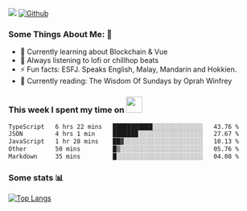 ![](https://visitor-badge.laobi.icu/badge?page_id=seanho96.seanho96)
[![Github](https://img.shields.io/github/followers/seanho96?label=Follow&style=social)](https://github.com/seanho96)

### Some Things About Me: 👋
- 🌱 Currently learning about Blockchain & Vue
- :musical_note: Always listening to lofi or chillhop beats
- :zap: Fun facts: ESFJ. Speaks English, Malay, Mandarin and Hokkien.
- :book: Currently reading: The Wisdom Of Sundays by Oprah Winfrey

### This week I spent my time on <img src="https://media.giphy.com/media/SvQzkTQb3ZwKcj1QTO/giphy.gif" width="32">

<!--START_SECTION:waka-->

```txt
TypeScript   6 hrs 22 mins   ███████████░░░░░░░░░░░░░░   43.76 %
JSON         4 hrs 1 min     ███████░░░░░░░░░░░░░░░░░░   27.67 %
JavaScript   1 hr 28 mins    ██▓░░░░░░░░░░░░░░░░░░░░░░   10.13 %
Other        50 mins         █▒░░░░░░░░░░░░░░░░░░░░░░░   05.76 %
Markdown     35 mins         █░░░░░░░░░░░░░░░░░░░░░░░░   04.08 %
```

<!--END_SECTION:waka-->

### Some stats 📊

[![Top Langs](https://github-readme-stats.vercel.app/api/top-langs/?username=seanho96&layout=compact&theme=graywhite)](https://github.com/anuraghazra/github-readme-stats)
<br/>
<!-- ![GitHub stats](https://github-readme-stats.vercel.app/api?username=seanho96&show_icons=true&theme=graywhite)-->


